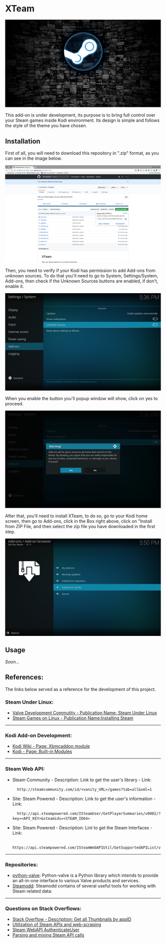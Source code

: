 # XTeam

![XTeam](https://github.com/Calebe94/XTeam/blob/master/resources/fanart.jpg?raw=true)

This add-on is under development, its purpose is to bring full control over your Steam games inside Kodi environment. Its design is simple and follows the style of the theme you have chosen.

## Installation

First of all, you will need to download this repository in ".zip" format, as you can see in the image below.

![installation-1](https://github.com/Calebe94/XTeam/blob/master/images/installation/installation-1.png?raw=true)

Then, you need to verify if your Kodi has permission to add Add-ons from unknown sources. To do that you'll need to go to System, Settings/System, Add-ons, then check if the Unknown Sources buttons are enabled, if don't, enable it.

![installation-2](https://github.com/Calebe94/XTeam/blob/master/images/installation/installation-2.png?raw=true)

When you enable the button you'll popup window will show, click on yes to proceed.

![installation-3](https://github.com/Calebe94/XTeam/blob/master/images/installation/installation-3.png?raw=true)

After that, you'll need to install XTeam, to do so, go to your Kodi home screen, then go to Add-ons, click in the Box right above, click on "Install from ZIP File, and then select the zip file you have downloaded in the first step.

![installation-4](https://github.com/Calebe94/XTeam/blob/master/images/installation/installation-4.png?raw=true)

## Usage

*Soon...*

## References:

The links below served as a reference for the development of this project.


### Steam Under Linux:
* [Valve Development Commutity - Publication Name: Steam Under Linux]( https://developer.valvesoftware.com/wiki/Steam_under_Linux#With_Play_On_Linux_.28POL.29)
* [Steam Games on Linux - Publication Name:Installing Steam]( http://www.steamgamesonlinux.com/installing-steam/)
---

### Kodi Add-on Development:
* [Kodi Wiki - Page: Xbmcaddon module](http://kodi.wiki/view/Xbmcaddon_module)
* [Kodi - Page: Built-in Modules](http://mirrors.kodi.tv/docs/python-docs/16.x-jarvis/)
---

### Steam Web API:
* Steam Community - Description: Link to get the user's library - Link:

		http://steamcommunity.com/id/<vanity_URL>/games?tab=all&xml=1

* Site: Steam Powered - Description: Link to get the user's information - Link:

		http://api.steampowered.com/ISteamUser/GetPlayerSummaries/v0002/?key=<API_KEY>&steamids=<STEAM_ID64>

* Site: Steam Powered - Description: Lint to get the Steam Interfaces - Link:

		https://api.steampowered.com/ISteamWebAPIUtil/GetSupportedAPIList/v1
---
### Repositories:

* [python-valve](https://github.com/Holiverh/python-valve): Python-valve is a Python library which intends to provide an all-in-one interface to various Valve products and services.
* [Steamodd](https://github.com/Calebe94/steamodd): Steamodd contains of several useful tools for working with Steam related data:

---

### Questions on Stack Overflows:
* [Stack Overflow - Description: Get all Thumbnails by appID](http://stackoverflow.com/questions/26505768/looking-for-a-way-to-grab-all-steam-header-images)
* [Utilization of Steam APIs and web-scraping](http://codereview.stackexchange.com/questions/68132/utilization-of-steam-apis-and-web-scraping)
* [Steam WebAPI AuthenticateUser](http://stackoverflow.com/questions/37775604/steam-webapi-authenticateuser)
* [Parsing and mixing Steam API calls](http://stackoverflow.com/questions/13179917/parsing-and-mixing-steam-api-calls)
